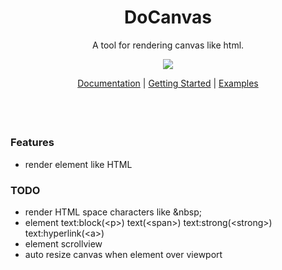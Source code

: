 <h1 align="center">
DoCanvas
</h1>
<p align="center">
A tool for rendering canvas like html.
<p>
<p align="center">
  <a href="https://www.npmjs.com/package/do-canvas"><img src="https://img.shields.io/npm/v/do-canvas?color=729B1B&label="></a>
<p>

<p align="center">
 <a href="https://github.com/BowiEgo/XCanvas/blob/main/README.md">Documentation</a> | <a href="https://github.com/BowiEgo/XCanvas/blob/main/README.md">Getting Started</a> | <a href="https://github.com/BowiEgo/XCanvas/tree/main/example">Examples</a>
</p>

<h4 align="center">

</h4>
<br>
<br>

### Features

- render element like HTML

### TODO

- render HTML space characters like \&nbsp;
- element text:block(\<p>) text(\<span>) text:strong(\<strong>) text:hyperlink(\<a>)
- element scrollview
- auto resize canvas when element over viewport
